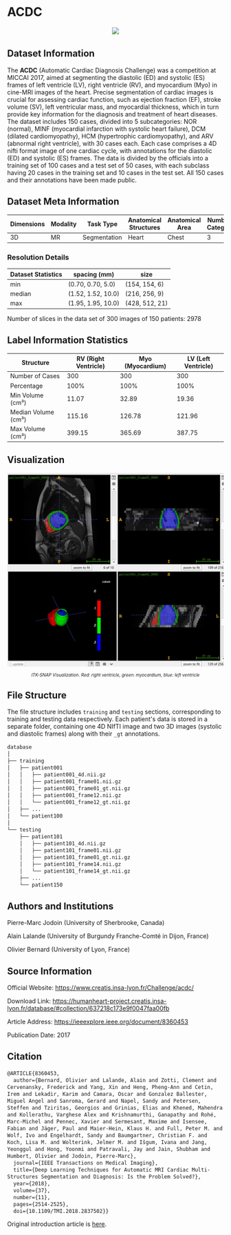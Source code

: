 # ACDC

<div align="center">
    <a href="https://github.com/openmedlab/"><img width="700px" height="auto" src="appendix/ACDC_0.png"></a>
</div>
<p style="text-align:center;font-size:10px;"><em></em></p>

## Dataset Information

The **ACDC** (Automatic Cardiac Diagnosis Challenge) was a competition at MICCAI 2017, aimed at segmenting the diastolic (ED) and systolic (ES) frames of left ventricle (LV), right ventricle (RV), and myocardium (Myo) in cine-MRI images of the heart. Precise segmentation of cardiac images is crucial for assessing cardiac function, such as ejection fraction (EF), stroke volume (SV), left ventricular mass, and myocardial thickness, which in turn provide key information for the diagnosis and treatment of heart diseases. The dataset includes 150 cases, divided into 5 subcategories: NOR (normal), MINF (myocardial infarction with systolic heart failure), DCM (dilated cardiomyopathy), HCM (hypertrophic cardiomyopathy), and ARV (abnormal right ventricle), with 30 cases each. Each case comprises a 4D nifti format image of one cardiac cycle, with annotations for the diastolic (ED) and systolic (ES) frames. The data is divided by the officials into a training set of 100 cases and a test set of 50 cases, with each subclass having 20 cases in the training set and 10 cases in the test set. All 150 cases and their annotations have been made public.

## Dataset Meta Information

| Dimensions | Modality | Task Type | Anatomical Structures | Anatomical Area | Number of Categories | Data Volume | File Format |
|------------|----------|-----------|-----------------------|-----------------|----------------------|-------------|-------------|
| 3D         | MR       | Segmentation | Heart                 | Chest           | 3                    | 150         | .nii.gz     |


### Resolution Details

| Dataset Statistics | spacing (mm)     | size            |
|--------------------|------------------|-----------------|
| min                | (0.70, 0.70, 5.0)              | (154, 154, 6)     |
| median             | (1.52, 1.52, 10.0)           | (216, 256, 9) |
| max                | (1.95, 1.95, 10.0)              | (428, 512, 21) |

Number of slices in the data set of 300 images of 150 patients: 2978

## Label Information Statistics

| Structure          | RV (Right Ventricle) | Myo (Myocardium) | LV (Left Ventricle) |
|------------------- |----------------------|------------------|---------------------|
| Number of Cases    | 300                  | 300              | 300                 |
| Percentage         | 100%                 | 100%             | 100%                |
| Min Volume (cm³)   | 11.07                | 32.89            | 19.36               |
| Median Volume (cm³)| 115.16               | 126.78           | 121.96              |
| Max Volume (cm³)   | 399.15               | 365.69           | 387.75              |


## Visualization

<div align="center">
    <a href="https://github.com/openmedlab/"><img width="700px" height="auto" src="ACDC_1.webp"></a>
</div>
<p style="text-align:center;font-size:10px;"><em> ITK-SNAP Visualization. Red: right ventricle, green: myocardium, blue: left ventricle</em></p>

## File Structure

The file structure includes `training` and `testing` sections, corresponding to training and testing data respectively. Each patient's data is stored in a separate folder, containing one 4D NIfTI image and two 3D images (systolic and diastolic frames) along with their `_gt` annotations.

``` 
database
│
├── training
│   ├── patient001
│   │   ├── patient001_4d.nii.gz
│   │   ├── patient001_frame01.nii.gz
│   │   ├── patient001_frame01_gt.nii.gz
│   │   ├── patient001_frame12.nii.gz
│   │   └── patient001_frame12_gt.nii.gz
│   ├── ...
│   └── patient100
│
└── testing
    ├── patient101
    │   ├── patient101_4d.nii.gz
    │   ├── patient101_frame01.nii.gz
    │   ├── patient101_frame01_gt.nii.gz
    │   ├── patient101_frame14.nii.gz
    │   └── patient101_frame14_gt.nii.gz
    ├── ...
    └── patient150
```

## Authors and Institutions

Pierre-Marc Jodoin (University of Sherbrooke, Canada)

Alain Lalande (University of Burgundy Franche-Comté in Dijon, France)

Olivier Bernard (University of Lyon, France)


## Source Information

Official Website: https://www.creatis.insa-lyon.fr/Challenge/acdc/

Download Link: https://humanheart-project.creatis.insa-lyon.fr/database/#collection/637218c173e9f0047faa00fb

Article Address: https://ieeexplore.ieee.org/document/8360453

Publication Date: 2017

## Citation

``` 
@ARTICLE{8360453,
  author={Bernard, Olivier and Lalande, Alain and Zotti, Clement and Cervenansky, Frederick and Yang, Xin and Heng, Pheng-Ann and Cetin, Irem and Lekadir, Karim and Camara, Oscar and Gonzalez Ballester, Miguel Angel and Sanroma, Gerard and Napel, Sandy and Petersen, Steffen and Tziritas, Georgios and Grinias, Elias and Khened, Mahendra and Kollerathu, Varghese Alex and Krishnamurthi, Ganapathy and Rohé, Marc-Michel and Pennec, Xavier and Sermesant, Maxime and Isensee, Fabian and Jäger, Paul and Maier-Hein, Klaus H. and Full, Peter M. and Wolf, Ivo and Engelhardt, Sandy and Baumgartner, Christian F. and Koch, Lisa M. and Wolterink, Jelmer M. and Išgum, Ivana and Jang, Yeonggul and Hong, Yoonmi and Patravali, Jay and Jain, Shubham and Humbert, Olivier and Jodoin, Pierre-Marc},
  journal={IEEE Transactions on Medical Imaging}, 
  title={Deep Learning Techniques for Automatic MRI Cardiac Multi-Structures Segmentation and Diagnosis: Is the Problem Solved?}, 
  year={2018},
  volume={37},
  number={11},
  pages={2514-2525},
  doi={10.1109/TMI.2018.2837502}}
```

Original introduction article is [here](https://zhuanlan.zhihu.com/p/658483739).

